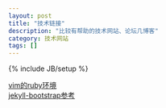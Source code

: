 ```yaml
---
layout: post
title: "技术链接"
description: "比较有帮助的技术网站、论坛几博客"
category: 技术网站 
tags: []
---
```

{% include JB/setup %}

[vim的ruby环境](http://www.juhailu.com/blogs/693497293/2014-03/vim-plugin-ruby-development)  
[jekyll-bootstrap参考](http://jekyllbootstrap.com/)
